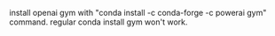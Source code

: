 install openai gym with "conda install -c conda-forge -c powerai gym" command.
regular conda install gym won't work.
